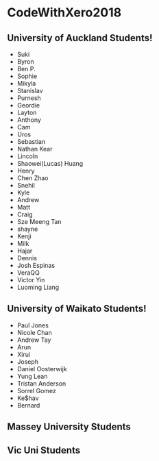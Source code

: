 # CodeWithXero2018

## University of Auckland Students!
* Suki 
* Byron
* Ben P.
* Sophie
* Mikyla
* Stanislav
* Purnesh
* Geordie
* Layton
* Anthony
* Cam
* Uros
* Sebastian
* Nathan Kear
* Lincoln
* Shaowei(Lucas) Huang
* Henry
* Chen Zhao
* Snehil
* Kyle
* Andrew 
* Matt
* Craig
* Sze Meeng Tan
* shayne
* Kenji
* Milk
* Hajar
* Dennis
* Josh Espinas
* VeraQQ
* Victor Yin
* Luoming Liang

## University of Waikato Students!
* Paul Jones
* Nicole Chan
* Andrew Tay
* Arun 
* Xirui
* Joseph
* Daniel Oosterwijk
* Yung Lean
* Tristan Anderson
* Sorrel Gomez
* Ke$hav
* Bernard

## Massey University Students


## Vic Uni Students



